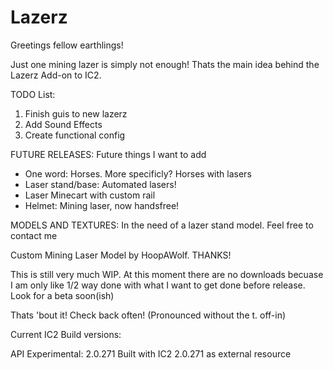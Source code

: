 Lazerz
======

Greetings fellow earthlings!

Just one mining lazer is simply not enough! Thats the main idea behind the Lazerz Add-on to IC2.

TODO List:
1) Finish guis to new lazerz
2) Add Sound Effects
3) Create functional config

FUTURE RELEASES: Future things I want to add
- One word: Horses. More specificly? Horses with lasers
- Laser stand/base: Automated lasers!
- Laser Minecart with custom rail
- Helmet: Mining laser, now handsfree!

MODELS AND TEXTURES: In the need of a lazer stand model. Feel free to contact me

Custom Mining Laser Model by HoopAWolf. THANKS!


This is still very much WIP. At this moment there are no downloads becuase I am only like 1/2 way done with what I want to get done before release.
Look for a beta soon(ish)


Thats 'bout it! Check back often! (Pronounced without the t. off-in)

Current IC2 Build versions:

API Experimental: 2.0.271
Built with IC2 2.0.271 as external resource
